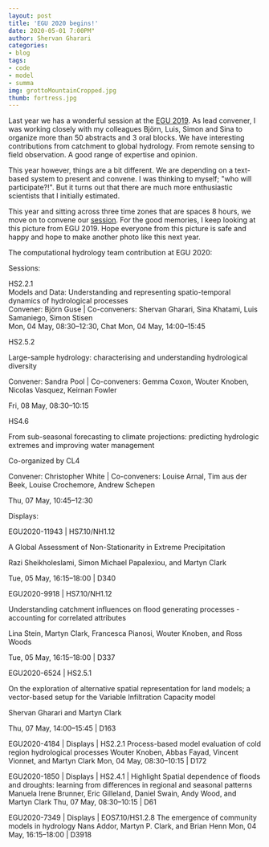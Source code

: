 ```yaml
---
layout: post
title: 'EGU 2020 begins!'
date: 2020-05-01 7:00PM"
author: Shervan Gharari
categories:
- blog
tags:
- code
- model
- summa
img: grottoMountainCropped.jpg
thumb: fortress.jpg
---
```


Last year we has a wonderful session at the [EGU 2019](https://meetingorganizer.copernicus.org/EGU2019/session/30338). As lead convener, I was working closely with my colleagues Björn, Luis, Simon and Sina to organize more than 50 abstracts and 3 oral blocks. We have interesting contributions from catchment to global hydrology. From remote sensing to field observation. A good range of expertise and opinion.

This year however, things are a bit different. We are depending on a text-based system to present and convene. I was thinking to myself; "who will participate?!". But it turns out that there are much more enthusiastic scientists that I initially estimated.

This year and sitting across three time zones that are spaces 8 hours, we move on to convene our [session](https://meetingorganizer.copernicus.org/EGU2020/session/35498). For the good memories, I keep looking at this picture from EGU 2019. Hope everyone from this picture is safe and happy and hope to make another photo like this next year.

The computational hydrology team contribution at EGU 2020:

Sessions:
 
HS2.2.1\
Models and Data: Understanding and representing spatio-temporal dynamics of hydrological processes\
Convener: Björn Guse | Co-conveners: Shervan Gharari, Sina Khatami, Luis Samaniego, Simon Stisen\
Mon, 04 May, 08:30–12:30, Chat Mon, 04 May, 14:00–15:45


HS2.5.2

Large-sample hydrology: characterising and understanding hydrological diversity

Convener: Sandra Pool |  Co-conveners: Gemma Coxon, Wouter Knoben, Nicolas Vasquez, Keirnan Fowler

Fri, 08 May, 08:30–10:15


HS4.6

From sub-seasonal forecasting to climate projections: predicting hydrologic extremes and improving water management

Co-organized by CL4

Convener: Christopher White | Co-conveners: Louise Arnal, Tim aus der Beek, Louise Crochemore, Andrew Schepen

Thu, 07 May, 10:45–12:30

Displays:



EGU2020-11943 | HS7.10/NH1.12

A Global Assessment of Non-Stationarity in Extreme Precipitation 

Razi Sheikholeslami, Simon Michael Papalexiou, and Martyn Clark

Tue, 05 May, 16:15–18:00 | D340

EGU2020-9918 | HS7.10/NH1.12

Understanding catchment influences on flood generating processes - accounting for correlated attributes

Lina Stein, Martyn Clark, Francesca Pianosi, Wouter Knoben, and Ross Woods

Tue, 05 May, 16:15–18:00 | D337

EGU2020-6524 | HS2.5.1

On the exploration of alternative spatial representation for land models; a vector-based setup for the Variable Infiltration Capacity model

Shervan Gharari and Martyn Clark

Thu, 07 May, 14:00–15:45 | D163

EGU2020-4184 | Displays | HS2.2.1
Process-based model evaluation of cold region hydrological processes
Wouter Knoben, Abbas Fayad, Vincent Vionnet, and Martyn Clark
Mon, 04 May, 08:30–10:15 | D172

EGU2020-1850 | Displays | HS2.4.1 | Highlight
Spatial dependence of floods and droughts: learning from differences in regional and seasonal patterns
Manuela Irene Brunner, Eric Gilleland, Daniel Swain, Andy Wood, and Martyn Clark
Thu, 07 May, 08:30–10:15 | D61

EGU2020-7349 | Displays | EOS7.10/HS1.2.8
The emergence of community models in hydrology
Nans Addor, Martyn P. Clark, and Brian Henn
Mon, 04 May, 16:15–18:00 | D3918
